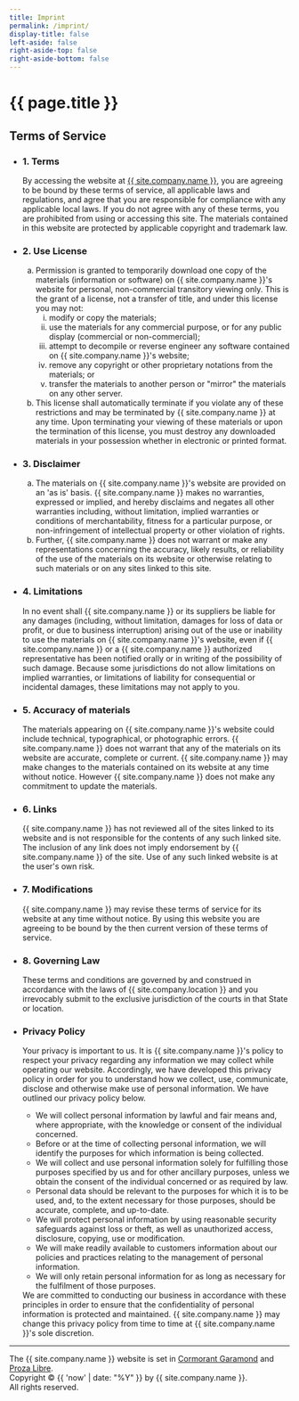 ```yaml
---
title: Imprint
permalink: /imprint/
display-title: false
left-aside: false
right-aside-top: false
right-aside-bottom: false
---
```


<h1 class="visuallyhidden">{{ page.title }}</h1>
<h2 class="uk-h3 uk-margin-remove">Terms of Service</h2>
<ul class="uk-margin-medium-bottom" uk-accordion>
<li>
<h3 class="uk-accordion-title">1. Terms</h3>
<div class="uk-accordion-content">
By accessing the website at&nbsp;<a href="{{ site.url }}">{{ site.company.name }}</a>, you are agreeing to be bound by these terms of service, all applicable laws and regulations, and agree that you are responsible for compliance with any applicable local laws. If you do not agree with any of these terms, you are prohibited from using or accessing this site. The materials contained in this website are protected by applicable copyright and trademark law.
</div>
</li>
<li>
<h3 class="uk-accordion-title">2. Use License</h3>
<div class="uk-accordion-content">
<ol type="a">
<li>
Permission is granted to temporarily download one copy of the materials (information or software) on {{ site.company.name }}'s website for personal, non-commercial transitory viewing only. This is the grant of a license, not a transfer of title, and under this license you may not:

<ol type="i">
  <li>modify or copy the materials;</li>
  <li>use the materials for any commercial purpose, or for any public display (commercial or non-commercial);</li>
  <li>attempt to decompile or reverse engineer any software contained on {{ site.company.name }}'s website;</li>
  <li>remove any copyright or other proprietary notations from the materials; or</li>
  <li>transfer the materials to another person or "mirror" the materials on any other server.</li>
</ol>
</li>
<li>This license shall automatically terminate if you violate any of these restrictions and may be terminated by {{ site.company.name }}  at any time. Upon terminating your viewing of these materials or upon the termination of this license, you must destroy any downloaded materials in your possession whether in electronic or printed format.</li>
</ol>
</div>
</li>
<li>
<h3 class="uk-accordion-title">3. Disclaimer</h3>
<div class="uk-accordion-content">
<ol type="a">
<li>The materials on {{ site.company.name }}'s website are provided on an 'as is' basis. {{ site.company.name }}  makes no warranties, expressed or implied, and hereby disclaims and negates all other warranties including, without limitation, implied warranties or conditions of merchantability, fitness for a particular purpose, or non-infringement of intellectual property or other violation of rights.</li>
<li>Further, {{ site.company.name }}  does not warrant or make any representations concerning the accuracy, likely results, or reliability of the use of the materials on its website or otherwise relating to such materials or on any sites linked to this site.</li>
</ol>
</div>
</li>
<li>
<h3 class="uk-accordion-title">4. Limitations</h3>
<div class="uk-accordion-content">
In no event shall {{ site.company.name }}  or its suppliers be liable for any damages (including, without limitation, damages for loss of data or profit, or due to business interruption) arising out of the use or inability to use the materials on {{ site.company.name }}'s website, even if {{ site.company.name }}  or a {{ site.company.name }}  authorized representative has been notified orally or in writing of the possibility of such damage. Because some jurisdictions do not allow limitations on implied warranties, or limitations of liability for consequential or incidental damages, these limitations may not apply to you.
</div>
</li>
<li>
<h3 class="uk-accordion-title">5. Accuracy of materials</h3>
<div class="uk-accordion-content">
The materials appearing on {{ site.company.name }}'s website could include technical, typographical, or photographic errors. {{ site.company.name }}  does not warrant that any of the materials on its website are accurate, complete or current. {{ site.company.name }}  may make changes to the materials contained on its website at any time without notice. However {{ site.company.name }}  does not make any commitment to update the materials.
</div>
</li>
<li>
<h3 class="uk-accordion-title">6. Links</h3>
<div class="uk-accordion-content">
{{ site.company.name }}  has not reviewed all of the sites linked to its website and is not responsible for the contents of any such linked site. The inclusion of any link does not imply endorsement by {{ site.company.name }}  of the site. Use of any such linked website is at the user's own risk.
</div>
</li>
<li>
<h3 class="uk-accordion-title">7. Modifications</h3>
<div class="uk-accordion-content">
{{ site.company.name }}  may revise these terms of service for its website at any time without notice. By using this website you are agreeing to be bound by the then current version of these terms of service.
</div>
</li>
<li>
<h3 class="uk-accordion-title">8. Governing Law</h3>
<div class="uk-accordion-content">
These terms and conditions are governed by and construed in accordance with the laws of {{ site.company.location }} and you irrevocably submit to the exclusive jurisdiction of the courts in that State or location.
</div>
</li>
<li>
<h3 class="uk-accordion-title">Privacy Policy</h3>
<div class="uk-accordion-content">
Your privacy is important to us.
It is {{ site.company.name }}'s policy to respect your privacy regarding any information we may collect while operating our website. Accordingly, we have developed this privacy policy in order for you to understand how we collect, use, communicate, disclose and otherwise make use of personal information. We have outlined our privacy policy below.
<ul>
<li>We will collect personal information by lawful and fair means and, where appropriate, with the knowledge or consent of the individual concerned.</li>
<li>Before or at the time of collecting personal information, we will identify the purposes for which information is being collected.</li>
<li>We will collect and use personal information solely for fulfilling those purposes specified by us and for other ancillary purposes, unless we obtain the consent of the individual concerned or as required by law.</li>
<li>Personal data should be relevant to the purposes for which it is to be used, and, to the extent necessary for those purposes, should be accurate, complete, and up-to-date.</li>
<li>We will protect personal information by using reasonable security safeguards against loss or theft, as well as unauthorized access, disclosure, copying, use or modification.</li>
<li>We will make readily available to customers information about our policies and practices relating to the management of personal information.</li><li>We will only retain personal information for as long as necessary for the fulfilment of those purposes.</li></ul>We are committed to conducting our business in accordance with these principles in order to ensure that the confidentiality of personal information is protected and maintained. {{ site.company.name }}  may change this privacy policy from time to time at {{ site.company.name }}'s sole discretion.
</div>
</li>
</ul>
<hr>
<p class='content uk-text-center'>
The {{ site.company.name }} website is set in <a href="https://fonts.google.com/specimen/Cormorant+Garamond">Cormorant Garamond</a> and <a href="https://fonts.google.com/specimen/Proza+Libre">Proza Libre</a>. <br>
Copyright © {{ 'now' | date: "%Y" }} by {{ site.company.name }}. <br>All rights reserved.
</p>
